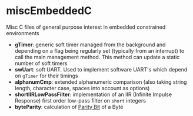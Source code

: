 # miscEmbeddedC
Misc C files of general purpose interest in embedded constrained environments

- **gTimer**: generic soft timer managed from the background and depending on a flag being regularly set (typically from an interrupt) to call the main management method. This method can update a static number of soft timers
- **swUart**: soft UART. Used to implement software UART's which depend on `gTimer` for their timings
- **alphanumCmp**: extended alphanumeric comparison (also taking string length, character case, spaces into account as options)
- **shortIIRLowPassFilter**: implementation of an IIR (Infinite Impulse Response) first order low-pass filter on `short` integers
- **byteParity**: calculation of [Parity Bit](https://en.wikipedia.org/wiki/Parity_bit) of a Byte

 
